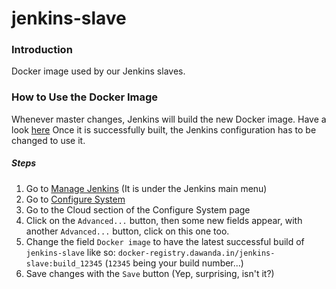 # jenkins-slave

### Introduction

Docker image used by our Jenkins slaves.

### How to Use the Docker Image

Whenever master changes, Jenkins will build the new Docker image.
Have a look [here](https://jenkins.dawanda.in/job/jenkins-slave/)
Once it is successfully built, the Jenkins configuration has to be changed to use it.

##### Steps

1. Go to [Manage Jenkins](https://jenkins.dawanda.in/manage) (It is under the Jenkins main menu)
2. Go to [Configure System](https://jenkins.dawanda.in/configure)
3. Go to the Cloud section of the Configure System page 
4. Click on the `Advanced...` button, then some new fields appear, with another `Advanced...` button, click on this one too.
5. Change the field `Docker image` to have the latest successful build of `jenkins-slave` like so: `docker-registry.dawanda.in/jenkins-slave:build_12345` (`12345` being your build number...)
6. Save changes with the `Save` button (Yep, surprising, isn't it?)

